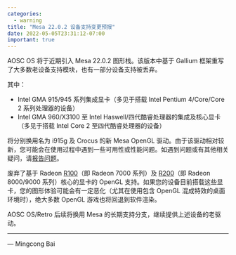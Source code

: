 ```yaml
---
categories:
  - warning
title: "Mesa 22.0.2 设备支持变更预报"
date: 2022-05-05T23:31:12-07:00
important: true
---
```


AOSC OS 将于近期引入 Mesa 22.0.2 图形栈。该版本中基于 Gallium 框架重写了大多数老设备支持模块，也有一部分设备支持被丢弃。

其中：

- Intel GMA 915/945 系列集成显卡（多见于搭载 Intel Pentium 4/Core/Core 2 系列处理器的设备）
- Intel GMA 960/X3100 至 Intel Haswell/四代酷睿处理器的集成及核心显卡（多见于搭载 Intel Core 2 至四代酷睿处理器的设备）

将分别换用名为 i915g 及 Crocus 的新 Mesa OpenGL 驱动。由于该驱动相对较新，您可能会在使用过程中遇到一些可用性或性能问题。如遇到问题或有其他相关疑问，请[报告问题](https://github.com/AOSC-Dev/aosc-os-abbs/issues/new?assignees=&labels=&template=bug-report.yml)。

废弃了基于 Radeon [R100](https://en.wikipedia.org/wiki/Radeon_R100_series)（即 Radeon 7000 系列）及 [R200](https://en.wikipedia.org/wiki/Radeon_R200_series)（即 Radeon 8000/9000 系列）核心的显卡的 OpenGL 支持。如果您的设备目前搭载这些显卡，您的图形体验可能会有一定恶化（尤其在使用包含 OpenGL 混成特效的桌面环境时），绝大多数 OpenGL 游戏也将回退到软件渲染。

AOSC OS/Retro 后续将换用 Mesa 的长期支持分支，继续提供上述设备的老驱动。

---

— Mingcong Bai
